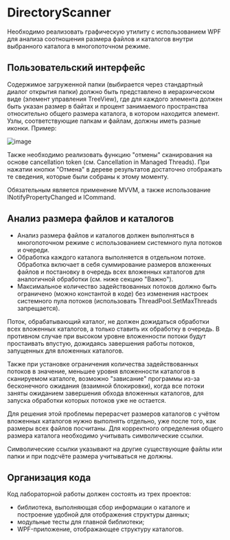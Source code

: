 # DirectoryScanner
Необходимо реализовать графическую утилиту с использованием WPF для анализа соотношения размера файлов и каталогов внутри выбранного каталога в многопоточном режиме.

Пользовательский интерфейс
----------------------------
Содержимое загруженной папки (выбирается через стандартный диалог открытия папки) должно быть представлено в иерархическом виде (элемент управления TreeView), где для каждого элемента должен быть указан размер в байтах и процент занимаемого пространства относительно общего размера каталога, в котором находится элемент. Узлы, соответствующие папкам и файлам, должны иметь разные иконки. Пример:

![image](https://user-images.githubusercontent.com/91383472/198673319-d4af47f3-a7c9-4097-93a3-1ad63c81c281.png)

Также необходимо реализовать функцию "отмены" сканирования на основе cancellation token (см. Cancellation in Managed Threads). При нажатии кнопки "Отмена" в дереве результатов достаточно отображать те сведения, которые были собраны к этому моменту.

Обязательным является применение MVVM, а также использование INotifyPropertyChanged и ICommand.

Анализ размера файлов и каталогов
----------------------------------
+ Анализ размера файлов и каталогов должен выполняться в многопоточном режиме с использованием системного пула потоков и очереди. 
+ Обработка каждого каталога выполняется в отдельном потоке. Обработка включает в себя суммирование размеров вложенных файлов и постановку в очередь всех вложенных каталогов для аналогичной обработки (см. ниже секцию "Важно").
+ Максимальное количество задействованных потоков должно быть ограничено (можно константой в коде) без изменения настроек системного пула потоков (использовать ThreadPool.SetMaxThreads запрещается).

Поток, обрабатывающий каталог, не должен дожидаться обработки всех вложенных каталогов, а только ставить их обработку в очередь. В противном случае при высоком уровне вложенности потоки будут простаивать впустую, дожидаясь завершения работы потоков, запущенных для вложенных каталогов.

Также при установке ограничения количества задействованных потоков в значение, меньшее уровня вложенности каталогов в сканируемом каталоге, возможно "зависание" программы из-за бесконечного ожидания (взаимной блокировки), когда все потоки заняты ожиданием завершения обхода вложенных каталогов, для запуска обработки которых потоков уже не остается.

Для решения этой проблемы перерасчет размеров каталогов с учётом вложенных каталогов нужно выполнять отдельно, уже после того, как размеры всех файлов посчитаны.
Для корректного определения общего размера каталога необходимо учитывать символические ссылки. 

Символические ссылки указывают на другие существующие файлы или папки и при подсчёте размера учитываться не должны.

Организация кода
-----------------
Код лабораторной работы должен состоять из трех проектов:
+ библиотека, выполняющая сбор информации о каталоге и построение удобной для отображения структуры данных;
+ модульные тесты для главной библиотеки;
+ WPF-приложение, отображающее структуру каталогов.
